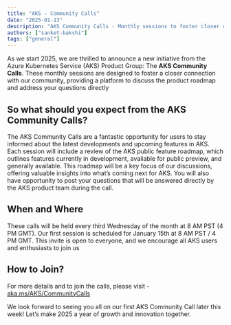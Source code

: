 ```yaml
---
title: "AKS - Community Calls"
date: "2025-01-13"
description: "AKS Community Calls - Monthly sessions to foster closer connection with the AKS community"
authors: ["sanket-bakshi"]
tags: ["general"]
---
```


As we start 2025, we are thrilled to announce a new initiative from the Azure Kubernetes Service (AKS) Product Group: The **AKS Community Calls**. These monthly sessions are designed to foster a closer connection with our community, providing a platform to discuss the product roadmap and address your questions directly

<!-- truncate -->

## So what should you expect from the AKS Community Calls?

The AKS Community Calls are a fantastic opportunity for users to stay informed about the latest developments and upcoming features in AKS. Each session will include a review of the AKS public feature roadmap, which outlines features currently in development, available for public preview, and generally available. This roadmap will be a key focus of our discussions, offering valuable insights into what’s coming next for AKS.
You will also have opportunity to post your questions that will be answered directly by the AKS product team during the call.

## When and Where

These calls will be held every third Wednesday of the month at 8 AM PST (4 PM GMT). Our first session is scheduled for January 15th at 8 AM PST / 4 PM GMT. This invite is open to everyone, and we encourage all AKS users and enthusiasts to join us

## How to Join?

For more details and to join the calls, please visit - [aka.ms/AKS/CommunityCalls](https://aka.ms/AKS/CommunityCalls)

We look forward to seeing you all on our first AKS Community Call later this week!
Let’s make 2025 a year of growth and innovation together.
